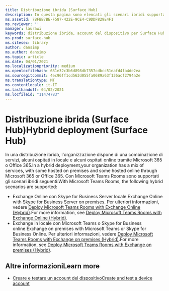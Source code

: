 ```yaml
---
title: Distribuzione ibrida (Surface Hub)
description: In questa pagina sono elencati gli scenari ibridi supportati da Microsoft Teams Rooms.
ms.assetid: 7BFBB7BE-F587-422E-9CE4-C9DDF829E4F1
ms.reviewer: ''
manager: laurawi
keywords: distribuzione ibrida, account del dispositivo per Surface Hub, Exchange ospitato in locale, Exchange ospitato online
ms.prod: surface-hub
ms.sitesec: library
author: dansimp
ms.author: dansimp
ms.topic: article
ms.date: 04/01/2021
ms.localizationpriority: medium
ms.openlocfilehash: 631e32c3b6d898db7357cdbcc51eafd4fa4de2ea
ms.sourcegitcommit: 4ec96ff1cd563d055fa0689a63f136acf2794a2e
ms.translationtype: MT
ms.contentlocale: it-IT
ms.lasthandoff: 04/02/2021
ms.locfileid: "11474783"
---
```

# <a name="hybrid-deployment-surface-hub"></a><span data-ttu-id="cfa9a-104">Distribuzione ibrida (Surface Hub)</span><span class="sxs-lookup"><span data-stu-id="cfa9a-104">Hybrid deployment (Surface Hub)</span></span>

<span data-ttu-id="cfa9a-105">In una distribuzione ibrida, l'organizzazione dispone di una combinazione di servizi, alcuni ospitati in locale e alcuni ospitati online tramite Microsoft 365 o Office 365.</span><span class="sxs-lookup"><span data-stu-id="cfa9a-105">In a hybrid deployment,your organization has a mix of services, with some hosted on premises and some hosted online through Microsoft 365 or Office 365.</span></span> <span data-ttu-id="cfa9a-106">Con Microsoft Teams Rooms sono supportati gli scenari ibridi seguenti:</span><span class="sxs-lookup"><span data-stu-id="cfa9a-106">With Microsoft Teams Rooms, the following hybrid scenarios are supported:</span></span>

- <span data-ttu-id="cfa9a-107">Exchange Online con Skype for Business Server locale.</span><span class="sxs-lookup"><span data-stu-id="cfa9a-107">Exchange Online with Skype for Business Server on premises.</span></span> <span data-ttu-id="cfa9a-108">Per ulteriori informazioni, vedere [Deploy Microsoft Teams Rooms with Exchange Online (Hybrid)](https://docs.microsoft.com/microsoftteams/rooms/with-exchange-online).</span><span class="sxs-lookup"><span data-stu-id="cfa9a-108">For more information, see [Deploy Microsoft Teams Rooms with Exchange Online (Hybrid)](https://docs.microsoft.com/microsoftteams/rooms/with-exchange-online).</span></span>
- <span data-ttu-id="cfa9a-109">Exchange in locale con Microsoft Teams o Skype for Business online.</span><span class="sxs-lookup"><span data-stu-id="cfa9a-109">Exchange on premises with Microsoft Teams or Skype for Business Online.</span></span> <span data-ttu-id="cfa9a-110">Per ulteriori informazioni, vedere [Deploy Microsoft Teams Rooms with Exchange on premises (Hybrid)](https://docs.microsoft.com/microsoftteams/rooms/with-exchange-on-premises).</span><span class="sxs-lookup"><span data-stu-id="cfa9a-110">For more information, see [Deploy Microsoft Teams Rooms with Exchange on premises (Hybrid)](https://docs.microsoft.com/microsoftteams/rooms/with-exchange-on-premises).</span></span>

## <a name="learn-more"></a><span data-ttu-id="cfa9a-111">Altre informazioni</span><span class="sxs-lookup"><span data-stu-id="cfa9a-111">Learn more</span></span>

- [<span data-ttu-id="cfa9a-112">Creare e testare un account del dispositivo</span><span class="sxs-lookup"><span data-stu-id="cfa9a-112">Create and test a device account</span></span>](create-and-test-a-device-account-surface-hub.md)
